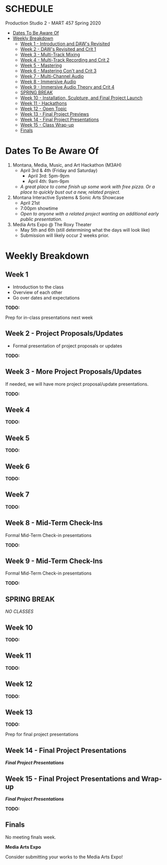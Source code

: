 # SCHEDULE

Production Studio 2 - MART 457
Spring 2020

<!-- TOC depthFrom:1 depthTo:6 withLinks:1 updateOnSave:1 orderedList:0 -->

- [Dates To Be Aware Of](#dates-to-be-aware-of)
- [Weekly Breakdown](#weekly-breakdown)
	- [Week 1 - Introduction and DAW's Revisited](#week-1---introduction-and-daws-revisited)
	- [Week 2 - DAW's Revisited and Crit 1](#week-2---daws-revisited-and-crit-1)
	- [Week 3 - Multi-Track Mixing](#week-3---multi-track-mixing)
	- [Week 4 - Multi-Track Recording and Crit 2](#week-4---multi-track-recording-and-crit-2)
	- [Week 5 - Mastering](#week-5---mastering)
	- [Week 6 - Mastering Con't and Crit 3](#week-6---mastering-cont-and-crit-3)
	- [Week 7 - Multi-Channel Audio](#week-7---multi-channel-audio)
	- [Week 8 - Immersive Audio](#week-8---immersive-audio)
	- [Week 9 - Immersive Audio Theory and Crit 4](#week-9---immersive-audio-theory-and-crit-4)
	- [SPRING BREAK](#spring-break)
	- [Week 10 - Installation, Sculpture, and Final Project Launch](#week-10---installation-sculpture-and-final-project-launch)
	- [Week 11 - Hackathons](#week-11---hackathons)
	- [Week 12 - Open Topic](#week-12---open-topic)
	- [Week 13 - Final Project Previews](#week-13---final-project-previews)
	- [Week 14 - Final Project Presentations](#week-14---final-project-presentations)
	- [Week 15 - Class Wrap-up](#week-15---class-wrap-up)
	- [Finals](#finals)

<!-- /TOC -->

# Dates To Be Aware Of


1. Montana, Media, Music, and Art Hackathon (M3AH)
    - April 3rd & 4th (Friday and Saturday)
        - April 3rd: 5pm-9pm
        - April 4th: 9am-9pm
    - _A great place to come finish up some work with free pizza. Or a place to quickly bust out a new, related project._
2. Montana Interactive Systems & Sonic Arts Showcase
    - April 21st
    - 7:00pm showtime
    - _Open to anyone with a related project wanting an additional early public presentation._
3. Media Arts Expo @ The Roxy Theater
    - May 5th and 6th (still determining what the days will look like)
    - Submission will likely occur 2 weeks prior.



# Weekly Breakdown

## Week 1

- Introduction to the class
- Overview of each other
- Go over dates and expectations

**TODO:**

Prep for in-class presentations next week


## Week 2 - Project Proposals/Updates

- Formal presentation of project proposals or updates

**TODO:**


## Week 3 - More Project Proposals/Updates

If needed, we will have more project proposal/update presentations.


**TODO:**


## Week 4

**TODO:**


## Week 5

**TODO:**


## Week 6

**TODO:**


## Week 7

**TODO:**


## Week 8 - Mid-Term Check-Ins

Formal Mid-Term Check-in presentations

**TODO:**


## Week 9 - Mid-Term Check-Ins

Formal Mid-Term Check-in presentations


**TODO:**


## SPRING BREAK

_NO CLASSES_


## Week 10

**TODO:**


## Week 11

**TODO:**


## Week 12

**TODO:**


## Week 13

**TODO:**

Prep for final project presentations


## Week 14 - Final Project Presentations

**_Final Project Presentations_**


## Week 15  - Final Project Presentations and Wrap-up

**_Final Project Presentations_**

**TODO:**


## Finals

No meeting finals week.

**Media Arts Expo**

Consider submitting your works to the Media Arts Expo!
